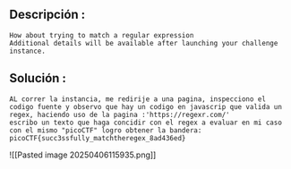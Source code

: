 ## Descripción :
	How about trying to match a regular expression
	Additional details will be available after launching your challenge instance.

## Solución :
	AL correr la instancia, me redirije a una pagina, inspecciono el codigo fuente y observo que hay un codigo en javascrip que valida un regex, haciendo uso de la pagina :'https://regexr.com/'
	escribo un texto que haga concidir con el regex a evaluar en mi caso con el mismo "picoCTF" logro obtener la bandera:
	picoCTF{succ3ssfully_matchtheregex_8ad436ed}
	
![[Pasted image 20250406115935.png]]